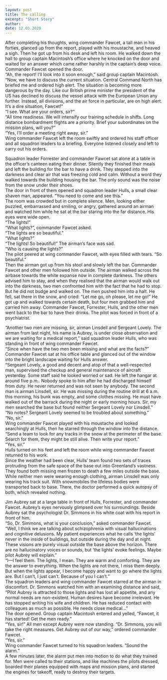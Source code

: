 ```yaml
---
layout: post
title: The calling
excerpt: "Short Story"
author:
date: 12.03.2020
---
```


After completing his thoughts, wing commander Fawcet, a tall man in his forties, glanced up from the report, played with his moustache, and heaved a sigh. Then he got up from his desk and left his room. He walked down the hall to group captain Macintosh’s office where he knocked on the door and waited for an answer which came rather harshly in the captain’s deep voice. Commander Fawcet opened the door.  
“Ah, the report! I’ll look into it soon enough,” said group captain Macintosh. “Now, we have to discuss the current situation. Central Command North has briefed me and ordered high alert. The situation is becoming more dangerous by the day. Like our British prime minister the president of the US has declined to discuss the vessel attack with the European Union any further. Instead, all divisions, and the air force in particular, are on high alert. It’s a dire situation, Fawcet!”   
“I see. What are your orders, sir?”   
“All time readiness. We will intensify our training schedule in shifts. Long distance bombardment flights are a priority. Brief your subordinates on the mission plans, will you?”   
“Yes, I’ll order a meeting right away, sir.”   
Wing commander Fawcet left the room swiftly and ordered his staff officer and all squadron leaders to a briefing. Everyone listened closely and left to carry out his orders.   

Squadron leader Forrester and commander Fawcet sat alone at a table in the officer’s canteen eating their dinner. Silently they finished their meals and left the building for the bar to have a drink. They stepped into the darkness and clear air that was freezing cold and calm. Without a word they walked towards the building housing the bar. The only sound was the noise from the snow under their shoes.    
The door in front of them opened and squadron leader Hulls, a small clear shaven man, appeared. “You need to come and see this.”   
The room was crowded but in complete silence. Men, looking either puzzled, embarrassed and smiling, or angry, gathered around an airman and watched him while he sat at the bar staring into the far distance. His eyes were wide open.   
“The lights!”   
“What lights?”, commander Fawcet asked.   
“The lights are so beautiful.”   
“What lights?”   
“The lights! So beautiful!” The airman’s face was sad.   
“Who is causing the lights?”   
The pilot peered at wing commander Fawcet, with eyes filled with tears. “So beautiful.”   
Then the airman got up from his stool and slowly left the bar. Commander Fawcet and other men followed him outside. The airman walked across the airbase towards the white expanse now in complete darkness. The others advised him to stay, and when they realised that the airman would walk out into the darkness, two men confronted him with the fact that he had to stop. But he did not budge and walked on. The men pushed him into a halt. He fell, sat there in the snow, and cried: “Let me go, oh please, let me go!” He got up and walked towards certain death, but four men grabbed him and carried him away. Commander Fawcet, Forrester, Hulls, and the other men went back to the bar to have their drinks. The pilot was forced in front of a psychiatrist.

“Another two men are missing, sir, airman Linsdell and Sergeant Lovely. The airman from last night, his name is Aubrey, is under close observation and we are waiting for a medical report,” said squadron leader Hulls, who was standing in front of wing commander Fawcet.   
“Since when have the two men been missing and what are the facts?” Commander Fawcet sat at his office table and glanced out of the window into the bright landscape waiting for Hulls answer.   
“Sergeant Lovely, a good and decent and atop of that a well-respected man, supervised the checkup and general maintenance of aircraft yesterday. Some staff said he looked worried or sad.  He left the hangar at around five p.m.. Nobody spoke to him after he had discharged himself from duty. He never returned and was not seen by anybody. The second man is airman Linsdell, sir. He was missing during the routine drill at 6 a.m. this morning, his bunk was empty, and some clothes missing. He must have walked out of the barrack during the night or early morning hours. Sir, my men searched the base but found neither Sergeant Lovely nor Linsdell.”   
“No notes? Sergeant Lovely seemed to be troubled about something.”   
“No, sir.”   
Wing commander Fawcet played with his moustache and looked searchingly at Hulls, then he starred through the window into the distance. “Send a team to look for any tracks in the snow at the perimeter of the base. Search for them, they might be still alive. Then write your report.”   
“Yes, sir.”    
Hulls turned on his feet and left the room while wing commander Fawcet returned to his work.   
Since the weather had been clear, Hulls’ team found two sets of traces protruding from the safe space of the base out into Greenland’s vastness. They found both missing men frozen to death a few miles outside the base. While neither men were wearing enough clothing, airman Linsdell was only wearing his track suit. With snowmobiles the lifeless bodies were transported back to base. There, the doctor performed a quick autopsy of both, which revealed nothing.

Jim Aubrey sat at a large table in front of Hulls, Forrester, and commander Fawcet. Aubrey’s eyes nervously glimpsed over his surroundings. Beside Aubrey sat the psychologist Dr. Simmons in his white coat with his report in front of him.   
“So, Dr. Simmons, what is your conclusion,” asked commander Fawcet.   
“Well, I think we are talking about schizophrenia with visual hallucinations and cognitive delusions. My patient experiences what he calls ‘the lights’ never in the inside of buildings, but outside during the day and at night. These visions are purely visual outside the base above the horizon. There are no hallucinatory voices or sounds, but ‘the lights’ evoke feelings. Maybe pilot Aubrey will explain.”   
“I—I feel them. The lights, I mean. They are warm and comforting. They are the answer to everything. When the lights are not there, I miss them deeply. But when the lights appear, I become happy and want to go where the lights are. But I can’t, I just can’t. Because of you I can’t.”   
The squadron leaders and wing commander Fawcet starred at the airman in discomfort. Dr. Simmons watched him with an examining distance and said, “Pilot Aubrey is attracted to those lights and has lost all appetite, and any normal needs are non-existent. Human desires have become irrelevant. He has stopped writing his wife and children. He has reduced contact with colleagues as much as possible. He needs close medical...”   
The door opened. Group captain Macintosh entered and yelled, “Fawcet, it has started! Get the men ready.”  
“Yes, sir!” All men except Aubrey were now standing. “Dr. Simmons, you will take the right measures. Get Aubrey out of our way,” ordered commander Fawcet.   
“Yes, sir.”   
Wing commander Fawcet turned to his squadron leaders. “Sound the alarm.”  
A few minutes later, the alarm put men into motion to do what they trained for. Men were called to their stations, and like machines the pilots dressed, boarded their planes equipped with maps and mission plans, and started the engines for takeoff, ready to destroy their targets.